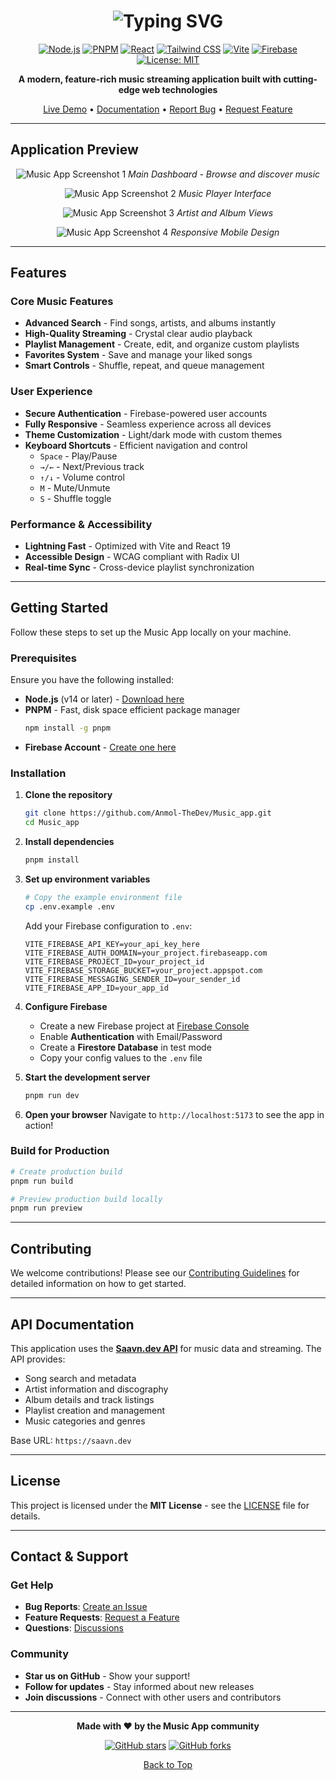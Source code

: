 <div align="center">

# <img src="https://readme-typing-svg.herokuapp.com?font=Fira+Code&size=35&pause=1000&color=00D9FF&center=true&vCenter=true&width=435&lines=Music+App;🎵+Music+App+🎵;Your+Music+Companion" alt="Typing SVG" />

[![Node.js](https://img.shields.io/badge/Node.js-v14+-339933?style=for-the-badge&logo=node.js&logoColor=white)](https://nodejs.org/)
[![PNPM](https://img.shields.io/badge/PNPM-Fast%20Package%20Manager-f69220?style=for-the-badge&logo=pnpm&logoColor=white)](https://pnpm.io/)
[![React](https://img.shields.io/badge/React-19.0.0-61DAFB?style=for-the-badge&logo=react&logoColor=black)](https://reactjs.org/)
[![Tailwind CSS](https://img.shields.io/badge/Tailwind%20CSS-3.4.17-38B2AC?style=for-the-badge&logo=tailwind-css&logoColor=white)](https://tailwindcss.com/)
[![Vite](https://img.shields.io/badge/Vite-6.3.6-646CFF?style=for-the-badge&logo=vite&logoColor=white)](https://vitejs.dev/)
[![Firebase](https://img.shields.io/badge/Firebase-Authentication%20%26%20Database-FFCA28?style=for-the-badge&logo=firebase&logoColor=black)](https://firebase.google.com/)
[![License: MIT](https://img.shields.io/badge/License-MIT-yellow?style=for-the-badge)](https://opensource.org/licenses/MIT)

**A modern, feature-rich music streaming application built with cutting-edge web technologies**

[Live Demo](https://music.anmol.pro/) • [Documentation](#getting-started) • [Report Bug](https://github.com/Anmol-TheDev/Music_app/issues) • [Request Feature](https://github.com/Anmol-TheDev/Music_app/issues)

</div>

---

## Application Preview

<div align="center">

![Music App Screenshot 1](https://github.com/user-attachments/assets/4f6d2d67-ca6f-4d53-9331-2c511ef44d8e)
*Main Dashboard - Browse and discover music*

![Music App Screenshot 2](https://github.com/user-attachments/assets/77b41f3b-c0f1-4608-99d2-d49b176c231d)
*Music Player Interface*

![Music App Screenshot 3](https://github.com/user-attachments/assets/451b4b45-47a7-466e-9792-f9056c12f990)
*Artist and Album Views*

![Music App Screenshot 4](https://github.com/user-attachments/assets/99db05d9-274c-4034-8304-2714d8efc000)
*Responsive Mobile Design*

</div>

---

## Features

### **Core Music Features**
- **Advanced Search** - Find songs, artists, and albums instantly
- **High-Quality Streaming** - Crystal clear audio playback
- **Playlist Management** - Create, edit, and organize custom playlists
- **Favorites System** - Save and manage your liked songs
- **Smart Controls** - Shuffle, repeat, and queue management

### **User Experience**
- **Secure Authentication** - Firebase-powered user accounts
- **Fully Responsive** - Seamless experience across all devices
- **Theme Customization** - Light/dark mode with custom themes
- **Keyboard Shortcuts** - Efficient navigation and control
  - `Space` - Play/Pause
  - `→/←` - Next/Previous track
  - `↑/↓` - Volume control
  - `M` - Mute/Unmute
  - `S` - Shuffle toggle

### **Performance & Accessibility**
- **Lightning Fast** - Optimized with Vite and React 19
- **Accessible Design** - WCAG compliant with Radix UI
- **Real-time Sync** - Cross-device playlist synchronization

---

## Getting Started

Follow these steps to set up the Music App locally on your machine.

### Prerequisites

Ensure you have the following installed:

- **Node.js** (v14 or later) - [Download here](https://nodejs.org/)
- **PNPM** - Fast, disk space efficient package manager
  ```bash
  npm install -g pnpm
  ```
- **Firebase Account** - [Create one here](https://console.firebase.google.com/)

### Installation

1. **Clone the repository**
   ```bash
   git clone https://github.com/Anmol-TheDev/Music_app.git
   cd Music_app
   ```

2. **Install dependencies**
   ```bash
   pnpm install
   ```

3. **Set up environment variables**
   ```bash
   # Copy the example environment file
   cp .env.example .env
   ```
   
   Add your Firebase configuration to `.env`:
   ```env
   VITE_FIREBASE_API_KEY=your_api_key_here
   VITE_FIREBASE_AUTH_DOMAIN=your_project.firebaseapp.com
   VITE_FIREBASE_PROJECT_ID=your_project_id
   VITE_FIREBASE_STORAGE_BUCKET=your_project.appspot.com
   VITE_FIREBASE_MESSAGING_SENDER_ID=your_sender_id
   VITE_FIREBASE_APP_ID=your_app_id
   ```

4. **Configure Firebase**
   - Create a new Firebase project at [Firebase Console](https://console.firebase.google.com/)
   - Enable **Authentication** with Email/Password
   - Create a **Firestore Database** in test mode
   - Copy your config values to the `.env` file

5. **Start the development server**
   ```bash
   pnpm run dev
   ```

6. **Open your browser**
   Navigate to `http://localhost:5173` to see the app in action!

### Build for Production

```bash
# Create production build
pnpm run build

# Preview production build locally
pnpm run preview
```

---

## Contributing

We welcome contributions! Please see our [Contributing Guidelines](CONTRIBUTING.md) for detailed information on how to get started.

---

## API Documentation

This application uses the **[Saavn.dev API](https://saavn.dev/docs)** for music data and streaming. The API provides:

- Song search and metadata
- Artist information and discography
- Album details and track listings
- Playlist creation and management
- Music categories and genres

Base URL: `https://saavn.dev`

---

## License

This project is licensed under the **MIT License** - see the [LICENSE](LICENSE) file for details.

---

## Contact & Support

### Get Help

- **Bug Reports**: [Create an Issue](https://github.com/Anmol-TheDev/Music_app/issues/new)
- **Feature Requests**: [Request a Feature](https://github.com/Anmol-TheDev/Music_app/issues/new)
- **Questions**: [Discussions](https://github.com/Anmol-TheDev/Music_app/discussions)

### Community

- **Star us on GitHub** - Show your support!
- **Follow for updates** - Stay informed about new releases
- **Join discussions** - Connect with other users and contributors

---

<div align="center">

**Made with ❤️ by the Music App community**

[![GitHub stars](https://img.shields.io/github/stars/Anmol-TheDev/Music_app?style=social)](https://github.com/Anmol-TheDev/Music_app/stargazers)
[![GitHub forks](https://img.shields.io/github/forks/Anmol-TheDev/Music_app?style=social)](https://github.com/Anmol-TheDev/Music_app/network/members)

[Back to Top](#music-app)

</div>